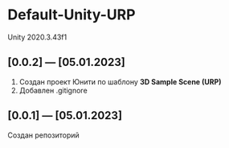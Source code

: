 # Default-Unity-URP
Unity 2020.3.43f1

## [0.0.2] — [05.01.2023]

1. Создан проект Юнити по шаблону **3D Sample Scene (URP)**
2. Добавлен .gitignore


## [0.0.1] — [05.01.2023]

Создан репозиторий